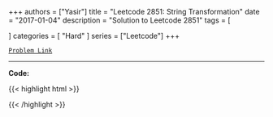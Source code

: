 
+++
authors = ["Yasir"]
title = "Leetcode 2851: String Transformation"
date = "2017-01-04"
description = "Solution to Leetcode 2851"
tags = [
    
]
categories = [
    "Hard"
]
series = ["Leetcode"]
+++



[`Problem Link`](https://leetcode.com/problems/string-transformation/description/)

---

**Code:**

{{< highlight html >}}

{{< /highlight >}}

